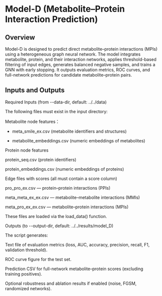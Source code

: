 # Model-D (Metabolite–Protein Interaction Prediction)

## Overview
Model-D is designed to predict direct metabolite–protein interactions (MPIs) using a heterogeneous graph neural network. The model integrates metabolite, protein, and their interaction networks, applies threshold-based filtering of input edges, generates balanced negative samples, and trains a GNN with early stopping. It outputs evaluation metrics, ROC curves, and full-network predictions for candidate metabolite–protein pairs.

## Inputs and Outputs
Required Inputs (from --data-dir, default: ../../data)

The following files must exist in the input directory:

Metabolite node features：

* meta_smile_ex.csv (metabolite identifiers and structures)

* metabolite_embeddings.csv (numeric embeddings of metabolites)

Protein node features

protein_seq.csv (protein identifiers)

protein_embeddings.csv (numeric embeddings of proteins)

Edge files with scores (all must contain a score column)

pro_pro_ex.csv — protein–protein interactions (PPIs)

meta_meta_ex_ex.csv — metabolite–metabolite interactions (MMIs)

meta_pro_ex_ex.csv — metabolite–protein interactions (MPIs)

These files are loaded via the load_data() function.

Outputs (to --output-dir, default: ../../results/model_D)

The script generates:

Text file of evaluation metrics (loss, AUC, accuracy, precision, recall, F1, validation threshold).

ROC curve figure for the test set.

Prediction CSV for full-network metabolite–protein scores (excluding training positives).

Optional robustness and ablation results if enabled (noise, FGSM, randomized networks).
